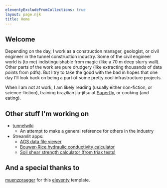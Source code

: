 ```yaml
---
eleventyExcludeFromCollections: true
layout: page.njk
title: Home
---
```


## Welcome

Depending on the day, I work as a construction manager, geologist, or civil engineer in the tunnel construction industry. Some of the civil engineer world is (to me) indistinguishable from magic (like a 70 m deep slurry wall). Other parts of the work are pure drudgery (like extracting thousands of data points from pdfs). But I try to take the good with the bad in hopes that one day I'll look back on being a part of some pretty cool infrastructure projects.

When I am not at work, I am likely reading (usually either non-fiction, or science-fiction), training brazilian jiu-jitsu at [Superfly](https://superflybjj.com/), or cooking (and eating).

## Other stuff I'm working on

-   [tunnelwiki](https://tunnelwiki.org/)
    -   An attempt to make a general reference for others in the industry
-   Streamlit apps:
    -   [AGS data file viewer](https://ags-viewer.streamlit.app/)
    -   [Bouwer-Rice hydraulic conductivity calculator](https://bouwerrice.streamlit.app/)
    -   [Soil shear strength calculator (from triax tests)](https://soilshearstrength.streamlit.app/)

## And a special thanks to

[muenzpraeger](https://github.com/muenzpraeger/eleventy-chirpy-blog-template) for this [eleventy](https://www.11ty.dev/) template.

